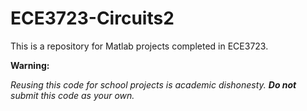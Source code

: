 # ECE3723-Circuits2
This is a repository for Matlab projects completed in ECE3723.

**Warning:**

_Reusing this code for school projects is academic dishonesty. **Do not** submit this code as your own._
